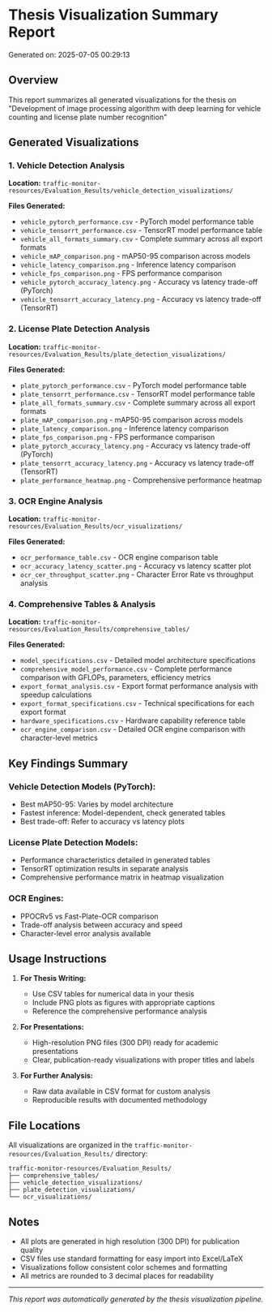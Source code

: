 
# Thesis Visualization Summary Report
Generated on: 2025-07-05 00:29:13

## Overview
This report summarizes all generated visualizations for the thesis on 
"Development of image processing algorithm with deep learning for vehicle counting and license plate number recognition"

## Generated Visualizations

### 1. Vehicle Detection Analysis
**Location:** `traffic-monitor-resources/Evaluation_Results/vehicle_detection_visualizations/`

**Files Generated:**
- `vehicle_pytorch_performance.csv` - PyTorch model performance table
- `vehicle_tensorrt_performance.csv` - TensorRT model performance table  
- `vehicle_all_formats_summary.csv` - Complete summary across all export formats
- `vehicle_mAP_comparison.png` - mAP50-95 comparison across models
- `vehicle_latency_comparison.png` - Inference latency comparison
- `vehicle_fps_comparison.png` - FPS performance comparison
- `vehicle_pytorch_accuracy_latency.png` - Accuracy vs latency trade-off (PyTorch)
- `vehicle_tensorrt_accuracy_latency.png` - Accuracy vs latency trade-off (TensorRT)

### 2. License Plate Detection Analysis
**Location:** `traffic-monitor-resources/Evaluation_Results/plate_detection_visualizations/`

**Files Generated:**
- `plate_pytorch_performance.csv` - PyTorch model performance table
- `plate_tensorrt_performance.csv` - TensorRT model performance table
- `plate_all_formats_summary.csv` - Complete summary across all export formats
- `plate_mAP_comparison.png` - mAP50-95 comparison across models
- `plate_latency_comparison.png` - Inference latency comparison
- `plate_fps_comparison.png` - FPS performance comparison
- `plate_pytorch_accuracy_latency.png` - Accuracy vs latency trade-off (PyTorch)
- `plate_tensorrt_accuracy_latency.png` - Accuracy vs latency trade-off (TensorRT)
- `plate_performance_heatmap.png` - Comprehensive performance heatmap

### 3. OCR Engine Analysis
**Location:** `traffic-monitor-resources/Evaluation_Results/ocr_visualizations/`

**Files Generated:**
- `ocr_performance_table.csv` - OCR engine comparison table
- `ocr_accuracy_latency_scatter.png` - Accuracy vs latency scatter plot
- `ocr_cer_throughput_scatter.png` - Character Error Rate vs throughput analysis

### 4. Comprehensive Tables & Analysis
**Location:** `traffic-monitor-resources/Evaluation_Results/comprehensive_tables/`

**Files Generated:**
- `model_specifications.csv` - Detailed model architecture specifications
- `comprehensive_model_performance.csv` - Complete performance comparison with GFLOPs, parameters, efficiency metrics
- `export_format_analysis.csv` - Export format performance analysis with speedup calculations
- `export_format_specifications.csv` - Technical specifications for each export format
- `hardware_specifications.csv` - Hardware capability reference table
- `ocr_engine_comparison.csv` - Detailed OCR engine comparison with character-level metrics

## Key Findings Summary

### Vehicle Detection Models (PyTorch):
- Best mAP50-95: Varies by model architecture
- Fastest inference: Model-dependent, check generated tables
- Best trade-off: Refer to accuracy vs latency plots

### License Plate Detection Models:
- Performance characteristics detailed in generated tables
- TensorRT optimization results in separate analysis
- Comprehensive performance matrix in heatmap visualization

### OCR Engines:
- PPOCRv5 vs Fast-Plate-OCR comparison
- Trade-off analysis between accuracy and speed
- Character-level error analysis available

## Usage Instructions

1. **For Thesis Writing:** 
   - Use CSV tables for numerical data in your thesis
   - Include PNG plots as figures with appropriate captions
   - Reference the comprehensive performance analysis

2. **For Presentations:**
   - High-resolution PNG files (300 DPI) ready for academic presentations
   - Clear, publication-ready visualizations with proper titles and labels

3. **For Further Analysis:**
   - Raw data available in CSV format for custom analysis
   - Reproducible results with documented methodology

## File Locations
All visualizations are organized in the `traffic-monitor-resources/Evaluation_Results/` directory:
```
traffic-monitor-resources/Evaluation_Results/
├── comprehensive_tables/
├── vehicle_detection_visualizations/
├── plate_detection_visualizations/
└── ocr_visualizations/
```

## Notes
- All plots are generated in high resolution (300 DPI) for publication quality
- CSV files use standard formatting for easy import into Excel/LaTeX
- Visualizations follow consistent color schemes and formatting
- All metrics are rounded to 3 decimal places for readability

---
*This report was automatically generated by the thesis visualization pipeline.*
